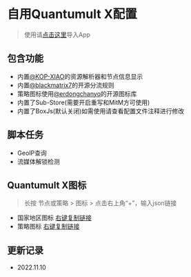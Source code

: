 # 自用Quantumult X配置
> 使用请[点击这里](https://raw.githubusercontent.com/fanmingming/QX-Config/main/QuantumultX.conf)导入App
## 包含功能
- 内置[@KOP-XIAO](https://github.com/KOP-XIAO)的资源解析器和节点信息显示
- 内置[@blackmatrix7](https://github.com/blackmatrix7)的开源分流规则
- 策略图标使用[@erdongchanyo](https://github.com/erdongchanyo)的开源图标库
- 内置了Sub-Store(需要开启重写和MitM方可使用)
- 内置了BoxJs(默认关闭)如需使用请查看配置文件注释进行修改
## 脚本任务
- GeoIP查询
- 流媒体解锁检测
## Quantumult X图标
> 长按 节点或策略 > 图标 > 点击右上角“+”，输入json链接
- 国家地区图标
[右键复制链接](https://raw.githubusercontent.com/fanmingming/QX-Config/main/country-icon.json)
- 策略图标
[右键复制链接](https://raw.githubusercontent.com/fanmingming/QX-Config/main/filter-icon.json)
## 更新记录
- 2022.11.10
